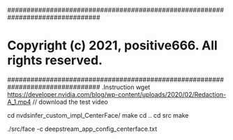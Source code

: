 ################################################################################
# Copyright (c) 2021, positive666.  All rights reserved.
################################################################################
.Instruction
wget https://developer.nvidia.com/blog/wp-content/uploads/2020/02/Redaction-A_1.mp4  // download the test video

cd nvdsinfer_custom_impl_CenterFace/
make 
cd ..
cd src
make 

./src/face  -c deepstream_app_config_centerface.txt


